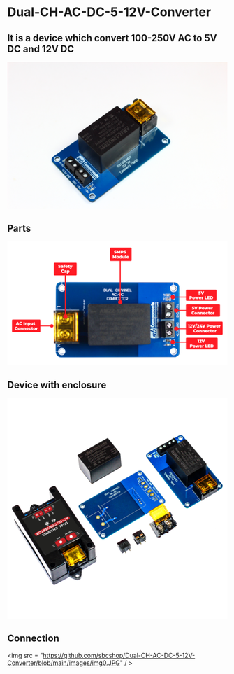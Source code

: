 # Dual-CH-AC-DC-5-12V-Converter

## It is a device which convert 100-250V AC to 5V DC and 12V DC 
<img src = "https://github.com/sbcshop/Dual-CH-AC-DC-5-12V-Converter/blob/main/images/img3.JPG" />

##
## Parts
<img src = "https://github.com/sbcshop/Dual-CH-AC-DC-5-12V-Converter/blob/main/images/img2.png" />

## 
## Device with enclosure
<img src = "https://github.com/sbcshop/Dual-CH-AC-DC-5-12V-Converter/blob/main/images/img.png" />

## Connection
<img src = "https://github.com/sbcshop/Dual-CH-AC-DC-5-12V-Converter/blob/main/images/img0.JPG" / >

